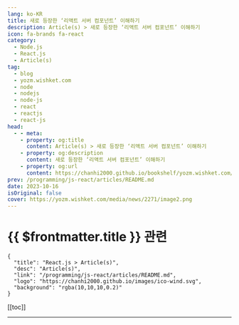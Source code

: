 ```yaml
---
lang: ko-KR
title: 새로 등장한 ‘리액트 서버 컴포넌트’ 이해하기
description: Article(s) > 새로 등장한 ‘리액트 서버 컴포넌트’ 이해하기
icon: fa-brands fa-react
category: 
  - Node.js
  - React.js
  - Article(s)
tag: 
  - blog
  - yozm.wishket.com
  - node
  - nodejs
  - node-js
  - react
  - reactjs
  - react-js
head:
  - - meta:
    - property: og:title
      content: Article(s) > 새로 등장한 ‘리액트 서버 컴포넌트’ 이해하기
    - property: og:description
      content: 새로 등장한 ‘리액트 서버 컴포넌트’ 이해하기
    - property: og:url
      content: https://chanhi2000.github.io/bookshelf/yozm.wishket.com/2271.html
prev: /programming/js-react/articles/README.md
date: 2023-10-16
isOriginal: false
cover: https://yozm.wishket.com/media/news/2271/image2.png
---
```


# {{ $frontmatter.title }} 관련

```component VPCard
{
  "title": "React.js > Article(s)",
  "desc": "Article(s)",
  "link": "/programming/js-react/articles/README.md",
  "logo": "https://chanhi2000.github.io/images/ico-wind.svg",
  "background": "rgba(10,10,10,0.2)"
}
```

[[toc]]

---

<SiteInfo
  name="새로 등장한 ‘리액트 서버 컴포넌트’ 이해하기 | 요즘IT"
  desc="FEConf2023에서 발표한 <리액트 바깥의 프론트엔드 생태계>를 정리한 글입니다. 발표 내용을 2회로 나누어 발행합니다. 1회에서는 리액트의 등장과 리액트가 멋진 부분, 동시에 리액트 등장 후 잃게 된 것, 그리고 프론트엔드 애플리케이션을 구성하기 위한 다양한 선택지를 살펴봅니다. 이번 글 리액트 바깥의 프론트엔드 2회에서는 리액트 외의 프론트엔드 생태계를 살펴보고 상황에 따라 적절한 도구를 찾는 방법에 대해 다룹니다."
  url="https://yozm.wishket.com/magazine/detail/2271/"
  logo="https://yozm.wishket.com/favicon.ico"
  preview="https://yozm.wishket.com/media/news/2271/image2.png"/>

<!-- TODO: 작성 -->

